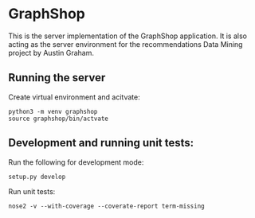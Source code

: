 # GraphShop
This is the server implementation of the GraphShop application.
It is also acting as the server environment for the recommendations
Data Mining project by Austin Graham.

## Running the server

Create virtual environment and acitvate:
```
python3 -m venv graphshop
source graphshop/bin/actvate
```

## Development and running unit tests:

Run the following for development mode:
```
setup.py develop
```

Run unit tests:
```
nose2 -v --with-coverage --coverate-report term-missing
```
